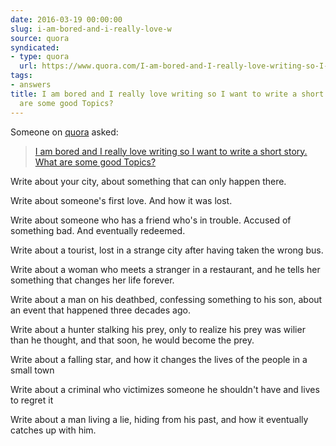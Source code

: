 ```yaml
---
date: 2016-03-19 00:00:00
slug: i-am-bored-and-i-really-love-w
source: quora
syndicated:
- type: quora
  url: https://www.quora.com/I-am-bored-and-I-really-love-writing-so-I-want-to-write-a-short-story-What-are-some-good-Topics/answer/Roy-Tang
tags:
- answers
title: I am bored and I really love writing so I want to write a short story. What
  are some good Topics?
---
```


Someone on [quora](https://quora.com) asked:

> [I am bored and I really love writing so I want to write a short story. What are some good Topics?](https://www.quora.com/I-am-bored-and-I-really-love-writing-so-I-want-to-write-a-short-story-What-are-some-good-Topics/answer/Roy-Tang)


Write about your city, about something that can only happen there.

Write about someone's first love. And how it was lost.

Write about someone who has a friend who's in trouble. Accused of something bad. And eventually redeemed.

Write about a tourist, lost in a strange city after having taken the wrong bus.

Write about a woman who meets a stranger in a restaurant, and he tells her something that changes her life forever.

Write about a man on his deathbed, confessing something to his son, about an event that happened three decades ago.

Write about a hunter stalking his prey, only to realize his prey was wilier than he thought, and that soon, he would become the prey.

Write about a falling star, and how it changes the lives of the people in a small town

Write about a criminal who victimizes someone he shouldn't have and lives to regret it

Write about a man living a lie, hiding from his past, and how it eventually catches up with him.